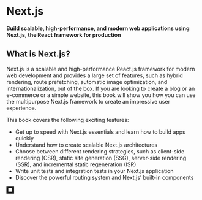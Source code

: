 
# Next.js

**Build scalable, high-performance, and modern web applications using Next.js, the React framework for production**

## What is Next.js?

Next.js is a scalable and high-performance React.js framework for modern web development and provides a large set of features, such as hybrid rendering, route prefetching, automatic image optimization, and internationalization, out of the box. If you are looking to create a blog or an e-commerce or a simple website, this book will show you how you can use the multipurpose Next.js framework to create an impressive user experience.

This book covers the following exciting features: 
* Get up to speed with Next.js essentials and learn how to build apps quickly
* Understand how to create scalable Next.js architectures
* Choose between different rendering strategies, such as client-side rendering (CSR), static site generation (SSG), server-side rendering (SSR), and incremental static            regeneration (ISR)
* Write unit tests and integration tests in your Next.js application
* Discover the powerful routing system and Next.js’ built-in components


<a href="https://www.packtpub.com/?utm_source=github&utm_medium=banner&utm_campaign=GitHubBanner"><img src="https://raw.githubusercontent.com/PacktPublishing/GitHub/master/GitHub.png" alt="https://www.packtpub.com/" border="5" /></a>
